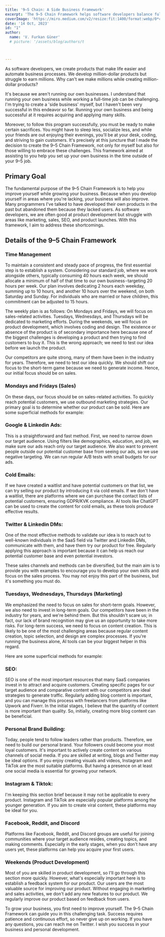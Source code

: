 ```yaml
---
title: '9–5 Chain: A Side Business Framework'
excerpt: 'The 9–5 Chain Framework helps software developers balance full-time jobs and side businesses by focusing on time management and key sales, marketing, and product development strategies, emphasizing personal growth and persistence.'
coverImage: 'https://miro.medium.com/v2/resize:fit:1400/format:webp/0*c36UcP-S-cMk0rBl.jpg'
date: '14 Oct, 2023'
id: "1"
author:
  name: 'V. Furkan Güner'
  # picture: '/assets/blog/authors/t



---
```


As software developers, we create products that make life easier and automate business processes. We develop million-dollar products but struggle to earn millions. Why can't we make millions while creating million-dollar products?

It's because we aren't running our own businesses. I understand that running your own business while working a full-time job can be challenging. I'm trying to create a 'side business' myself, but I haven't been very successful in this endeavor so far. Running your own business and being successful at it requires acquiring and applying many skills.

Moreover, to follow this program successfully, you must be ready to make certain sacrifices. You might have to sleep less, socialize less, and while your friends are out enjoying their evenings, you'll be at your desk, coding, and striving to gain customers. It's precisely at this juncture that I made the decision to create the 9–5 Chain Framework, not only for myself but also for those willing to embrace these challenges. This framework aimed at assisting to you help you set up your own business in the time outside of your 9–5 job.

## Primary Goal

The fundamental purpose of the 9–5 Chain Framework is to help you improve yourself while growing your business. Because when you develop yourself in areas where you're lacking, your business will also improve. Many programmers I've talked to have developed their own products in the past but abandoned them because they lacked users. As software developers, we are often good at product development but struggle with areas like marketing, sales, SEO, and product launches. With this framework, I aim to address these shortcomings.

## Details of the 9–5 Chain Framework

### Time Management

To maintain a consistent and steady pace of progress, the first essential step is to establish a system. Considering our standard job, where we work alongside others, typically consuming 40 hours each week, we should allocate a minimum of half of that time to our own business - targeting 20 hours per week. Our plan involves dedicating 2 hours each weekday, summing up to 10 hours, and another 10 hours over the weekend, on both Saturday and Sunday. For individuals who are married or have children, this commitment can be adjusted to 15 hours.

The weekly plan is as follows: On Mondays and Fridays, we will focus on sales-related activities. Tuesdays, Wednesdays, and Thursdays will be dedicated to marketing efforts. During the weekends, we will focus on product development, which involves coding and design. The existence or absence of the product is of secondary importance here because one of the biggest challenges is developing a product and then trying to find customers to buy it. This is the wrong approach; we need to test our idea before we launch the product.

Our competitors are quite strong, many of them have been in the industry for years. Therefore, we need to test our idea quickly. We should shift our focus to the short-term game because we need to generate income. Hence, our initial focus should be on sales.

### Mondays and Fridays (Sales)

On these days, our focus should be on sales-related activities. To quickly reach potential customers, we use outbound marketing strategies. Our primary goal is to determine whether our product can be sold. Here are some superficial methods for example:

### Google & Linkedin Ads:
This is a straightforward and fast method. First, we need to narrow down our target audience. Using filters like demographics, education, and job, we make sure our ads reach only our target audience. We also want to prevent people outside our potential customer base from seeing our ads, so we use negative targeting. We can run regular A/B tests with small budgets for our ads.

### Cold Emails:
If we have created a waitlist and have potential customers on that list, we can try selling our product by introducing it via cold emails. If we don't have a waitlist, there are platforms where we can purchase the contact lists of potential customers, ensuring GDPR/KVK compliance. AI tools like ChatGPT can be used to create the content for cold emails, as these tools produce effective results.

### Twitter & Linkedin DMs: 
One of the most effective methods to validate our idea is to reach out to well-known individuals in the SaaS field via Twitter and Linkedin DMs, communicate with them, and have them try our product for free. Regularly applying this approach is important because it can help us reach our potential customer base and even potential investors.

These sales channels and methods can be diversified, but the main aim is to provide you with examples to encourage you to develop your own skills and focus on the sales process. You may not enjoy this part of the business, but it's something you must do.

### Tuesdays, Wednesdays, Thursdays (Marketing)

We emphasized the need to focus on sales for short-term goals. However, we also need to invest in long-term goals. Our competitors have been in the industry for years, and we're behind them. But this shouldn't scare us; in fact, our lack of brand recognition may give us an opportunity to take more risks. For long-term success, we need to focus on content creation. This is likely to be one of the most challenging areas because regular content creation, topic selection, and design are complex processes. If you're running the business alone, AI tools can be your biggest helper in this regard.

Here are some superficial methods for example:

 ### SEO: 
 
 SEO is one of the most important resources that many SaaS companies invest in to attract and acquire customers. Creating specific pages for our target audience and comparative content with our competitors are ideal strategies to generate traffic. Regularly adding blog content is important, and you can manage this process with freelancers from platforms like Upwork and Fiverr. In the initial stages, I believe that the quantity of content is more important than quality. So, initially, creating more blog content can be beneficial.

### Personal Brand Building: 
Today, people tend to follow leaders rather than products. Therefore, we need to build our personal brand. Your followers could become your most loyal customers. It's important to actively create content on various channels of social media. If you are skilled at writing, blogs and Twitter may be ideal options. If you enjoy creating visuals and videos, Instagram and TikTok are the most suitable platforms. But having a presence on at least one social media is essential for growing your network.

### Instagram & Tiktok: 
I'm keeping this section brief because it may not be applicable to every product. Instagram and TikTok are especially popular platforms among the younger generation. If you aim to create viral content, these platforms may be ideal for you.

### Facebook, Reddit, and Discord
Platforms like Facebook, Reddit, and Discord groups are useful for joining communities where your target audience resides, creating topics, and making comments. Especially in the early stages, when you don't have any users yet, these platforms can help you acquire your first users.

### Weekends (Product Development)

Most of you are skilled in product development, so I'll go through this section more quickly. However, what's especially important here is to establish a feedback system for our product. Our users are the most valuable source for improving our product. Without engaging in marketing and sales activities, we don't add any new features to our product. We regularly improve our product based on feedback from users.


To grow your business, you first need to improve yourself. The 9–5 Chain Framework can guide you in this challenging task. Success requires patience and continuous effort, so never give up on working. If you have any questions, you can reach me on Twitter. I wish you success in your business and personal development.
